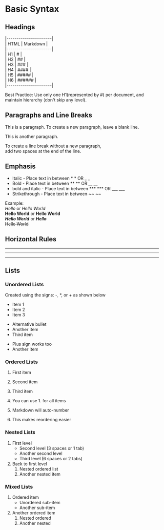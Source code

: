  #           Basic Syntax
## Headings  
|-----------------------|  
|   HTML    |  Markdown |  
|-----------------------|  
|   H1      |   #       |  
|   H2      |   ##      |  
|   H3      |   ###     |  
|   H4      |   ####    |  
|   H5      |   #####   |  
|   H6      |   ######  |  
|-----------------------|  
  
Best Practice: Use only one H1(represented by #) per document, and maintain hierarchy (don't skip any level).


## Paragraphs and Line Breaks
This is a paragraph. To create a new paragraph, leave a blank line.

This is another paragraph.

To create a line break without a new paragraph,  
add two spaces at the end of the line.
  
  
## Emphasis
   - Italic - Place text in between * * OR _ _
   - Bold   - Place text in between ** **  OR __ __
   - bold and italic - Place text in between *** *** OR ___ ___
   - Strikethrough - Place text in between ~~ ~~
     
Example:  
*Hello* or _Hello World_  
**Hello World** or __Hello World__  
***Hello World*** or ___Hello___  
~~Hello World~~   

## Horizontal Rules
  ---  
  ***  
  ---  


  ## Lists  
  ### Unordered Lists  
  Created using the signs: -, *, or + as shown below  
- Item 1
- Item 2
- Item 3

* Alternative bullet
* Another item
* Third item

+ Plus sign works too
+ Another item

### Ordered Lists
1. First item
2. Second item
3. Third item

1. You can use 1. for all items
1. Markdown will auto-number
1. This makes reordering easier

### Nested Lists
1. First level
   - Second level (3 spaces or 1 tab)
   - Another second level
   - Third level (6 spaces or 2 tabs)
2. Back to first level
   1. Nested ordered list
   2. Another nested item

### Mixed Lists
1. Ordered item
   - Unordered sub-item
   - Another sub-item
2. Another ordered item
   1. Nested ordered
   2. Another nested